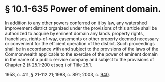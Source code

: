 # § 10.1-635 Power of eminent domain.

<p>In addition to any other powers conferred on it by law, any watershed improvement district organized under the provisions of this article shall be authorized to acquire by eminent domain any lands, property rights, franchises, rights-of-way, easements or other property deemed necessary or convenient for the efficient operation of the district. Such proceedings shall be in accordance with and subject to the provisions of the laws of the Commonwealth applicable to the exercise of the power of eminent domain in the name of a public service company and subject to the provisions of Chapter 2 (§ <a href='http://law.lis.virginia.gov/vacode/25.1-200/'>25.1-200</a> et seq.) of Title 25.1.</p><p>1958, c. 411, § 21-112.21; 1988, c. 891; 2003, c. <a href='http://lis.virginia.gov/cgi-bin/legp604.exe?031+ful+CHAP0940'>940</a>.</p>